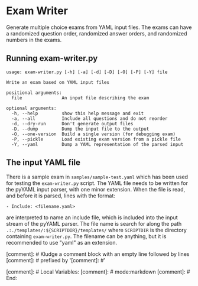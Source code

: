 # Exam Writer

Generate multiple choice exams from YAML input files.  The exams can
have a randomized question order, randomized answer orders, and
randomized numbers in the exams.

## Running exam-writer.py

```
usage: exam-writer.py [-h] [-a] [-d] [-D] [-O] [-P] [-Y] file

Write an exam based on YAML input files

positional arguments:
  file               An input file describing the exam

optional arguments:
  -h, --help         show this help message and exit
  -a, --all          Include all questions and do not reorder
  -d, --dry-run      Don't generate output files
  -D, --dump         Dump the input file to the output
  -O, --one-version  Build a single version (for debugging exam)
  -P, --pickle       Load existing exam version from a pickle file
  -Y, --yaml         Dump a YAML representation of the parsed input
```

## The input YAML file

There is a sample exam in `samples/sample-test.yaml` which has been used
for testing the `exam-writer.py` script.  The YAML file needs to be written
for the pyYAML input parser, with one minor extension.  When the file is
read, and before it is parsed, lines with the format:

```
- Include: <filename.yaml>
```

are interpreted to name an include file, which is included into the input
stream of the pyYAML parser.  The file name is search for along the path
```.:./templates/:${SCRIPTDIR}/templates/``` where ```SCRIPTDIR``` is the
directory containing `exam-writer.py`.  The filename can be anything, but
it is recommended to use "yaml" as an extension.



[comment]: # Kludge a comment block with an empty line followed by lines
[comment]: # prefixed by '[comment]: #'

[comment]: # Local Variables:
[comment]: # mode:markdown
[comment]: # End:
